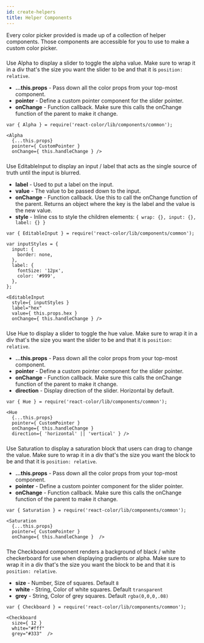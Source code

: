 ```yaml
---
id: create-helpers
title: Helper Components
---
```


Every color picker provided is made up of a collection of helper components. Those components are accessible for you to use to make a custom color picker.

### <Alpha />

Use Alpha to display a slider to toggle the alpha value. Make sure to wrap it in a div that's the size you want the slider to be and that it is `position: relative`.

- **...this.props** - Pass down all the color props from your top-most component.
- **pointer** - Define a custom pointer component for the slider pointer.
- **onChange** - Function callback. Make sure this calls the onChange function of the parent to make it change.

```
var { Alpha } = require('react-color/lib/components/common');

<Alpha
  {...this.props}
  pointer={ CustomPointer }
  onChange={ this.handleChange } />
```

### <EditableInput />

Use EditableInput to display an input / label that acts as the single source of truth until the input is blurred.

- **label** - Used to put a label on the input.
- **value** - The value to be passed down to the input.
- **onChange** - Function callback. Use this to call the onChange function of the parent. Returns an object where the key is the label and the value is the new value.
- **style** - Inline css to style the children elements: `{ wrap: {}, input: {}, label: {} }`

```
var { EditableInput } = require('react-color/lib/components/common');

var inputStyles = {
  input: {
    border: none,
  },
  label: {
    fontSize: '12px',
    color: '#999',
  },
};

<EditableInput
  style={ inputStyles }
  label="hex"
  value={ this.props.hex }
  onChange={ this.handleChange } />
```

### <Hue />

Use Hue to display a slider to toggle the hue value. Make sure to wrap it in a div that's the size you want the slider to be and that it is `position: relative`.

- **...this.props** - Pass down all the color props from your top-most component.
- **pointer** - Define a custom pointer component for the slider pointer.
- **onChange** - Function callback. Make sure this calls the onChange function of the parent to make it change.
- **direction** - Display direction of the slider. Horizontal by default.

```
var { Hue } = require('react-color/lib/components/common');

<Hue
  {...this.props}
  pointer={ CustomPointer }
  onChange={ this.handleChange }
  direction={ 'horizontal' || 'vertical' } />
```

### <Saturation />

Use Saturation to display a saturation block that users can drag to change the value. Make sure to wrap it in a div that's the size you want the block to be and that it is `position: relative`.

- **...this.props** - Pass down all the color props from your top-most component.
- **pointer** - Define a custom pointer component for the slider pointer.
- **onChange** - Function callback. Make sure this calls the onChange function of the parent to make it change.

```
var { Saturation } = require('react-color/lib/components/common');

<Saturation
  {...this.props}
  pointer={ CustomPointer }
  onChange={ this.handleChange }  />
```

### <Checkboard />

The Checkboard component renders a background of black / white checkerboard for use when displaying gradients or alpha. Make sure to wrap it in a div that's the size you want the block to be and that it is `position: relative`.

- **size** - Number, Size of squares. Default `8`
- **white** - String, Color of white squares. Default `transparent`
- **grey** - String, Color of grey squares. Default `rgba(0,0,0,.08)`

```
var { Checkboard } = require('react-color/lib/components/common');

<Checkboard
  size={ 12 }
  white="#fff"
  grey="#333"  />
```
